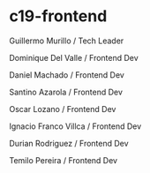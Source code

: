 # c19-frontend

Guillermo Murillo / Tech Leader

Dominique Del Valle / Frontend Dev

Daniel Machado / Frontend Dev

Santino Azarola / Frontend Dev

Oscar Lozano / Frontend Dev

Ignacio Franco Villca / Frontend Dev

Durian Rodriguez / Frontend Dev

Temilo Pereira / Frontend Dev
